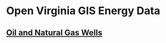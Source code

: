 # Open Virginia GIS Energy Data  

## [Oil and Natural Gas Wells](oil-and-natural-gas-wells.md)   

